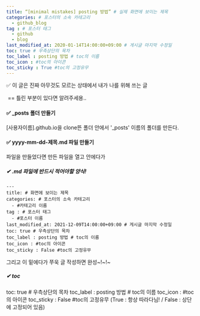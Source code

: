 ```yaml
---
title: “[minimal mistakes] posting 방법” # 실제 화면에 보이는 제목
categories: # 포스터의 소속 카테고리
  - github_blog
tag : # 포스터 태그
  - github
  - blog
last_modified_at: 2020-01-14T14:00:00+09:00 # 게시글 마지막 수정일
toc: true # 우측상단의 목차
toc_label : posting 방법 # toc의 이름
toc_icon : #toc의 아이콘
toc_sticky : True #toc의 고정유무
---
```


✅ 이 글은 진짜 아무것도 모르는 상태에서 내가 나를 위해 쓰는 글
    

​		== 틀린 부분이 있다면 알려주세용..



#### ✅ _posts 폴더 만들기

[사용자이름].github.io을 clone뜬 폴더 안에서  '_posts' 이름의 폴더를 만든다.



#### ✅ yyyy-mm-dd-제목.md 파일 만들기

파일을 만들었다면 만든 파일을 열고 안에다가



##### 	✔ .md 파일에 반드시 적어야할 양식!

```
---
title: # 화면에 보이는 제목
categories: # 포스터의 소속 카테고리
  - #카테고리 이름
tag : # 포스터 태그
  - #포스터 이름
last_modified_at: 2021-12-09T14:00:00+09:00 # 게시글 마지막 수정일
toc: true # 우측상단의 목차
toc_label : posting 방법 # toc의 이름
toc_icon : #toc의 아이콘
toc_sticky : False #toc의 고정유무
```



그리고 이 밑에다가 쭈욱 글 작성하면 완성~!~!~



##### ✔ toc

toc: true # 우측상단의 목차
toc_label : posting 방법 # toc의 이름
toc_icon : #toc의 아이콘
toc_sticky : False #toc의 고정유무 (True :  항상 따라다님!  / False : 상단에 고정되어 있음)

